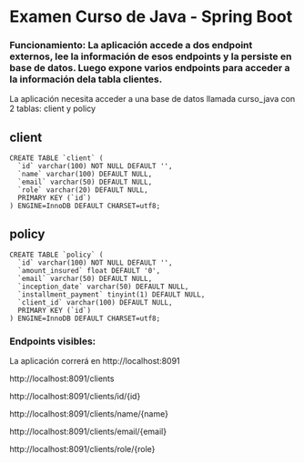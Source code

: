 # Examen Curso de Java - Spring Boot

### Funcionamiento: La aplicación accede a dos endpoint externos, lee la información de esos endpoints y la persiste en base de datos. Luego expone varios endpoints para acceder a la información dela tabla clientes.

La aplicación necesita acceder a una base de datos llamada curso_java con 2 tablas: client y policy

## client
```
CREATE TABLE `client` (
  `id` varchar(100) NOT NULL DEFAULT '',
  `name` varchar(100) DEFAULT NULL,
  `email` varchar(50) DEFAULT NULL,
  `role` varchar(20) DEFAULT NULL,
  PRIMARY KEY (`id`)
) ENGINE=InnoDB DEFAULT CHARSET=utf8;
```

## policy
```
CREATE TABLE `policy` (
  `id` varchar(100) NOT NULL DEFAULT '',
  `amount_insured` float DEFAULT '0',
  `email` varchar(50) DEFAULT NULL,
  `inception_date` varchar(50) DEFAULT NULL,
  `installment_payment` tinyint(1) DEFAULT NULL,
  `client_id` varchar(100) DEFAULT NULL,
  PRIMARY KEY (`id`)
) ENGINE=InnoDB DEFAULT CHARSET=utf8;
```


### Endpoints visibles:
La aplicación correrá en http://localhost:8091

http://localhost:8091/clients

http://localhost:8091/clients/id/{id}

http://localhost:8091/clients/name/{name}

http://localhost:8091/clients/email/{email}

http://localhost:8091/clients/role/{role}


